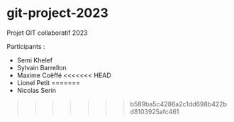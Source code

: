 # git-project-2023
Projet GIT collaboratif 2023

Participants :
- Semi Khelef
- Sylvain Barrellon
- Maxime Coëffé
<<<<<<< HEAD
- Lionel Petit
=======
- Nicolas Serin
>>>>>>> b589ba5c4286a2c1dd698b422bd8103925afc461
